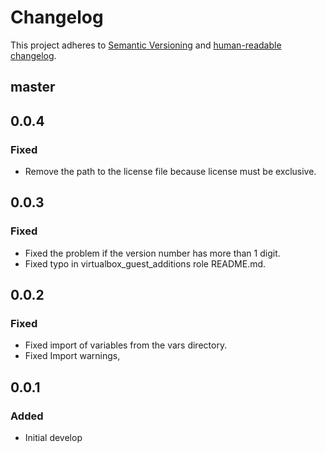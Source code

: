 # Changelog

This project adheres to [Semantic Versioning](https://semver.org/spec/v2.0.0.html)
and [human-readable changelog](https://keepachangelog.com/en/1.0.0/).

## master

## 0.0.4

### Fixed

- Remove the path to the license file because license must be exclusive.

## 0.0.3

### Fixed

- Fixed the problem if the version number has more than 1 digit.
- Fixed typo in virtualbox_guest_additions role README.md.

## 0.0.2

### Fixed

- Fixed import of variables from the vars directory.
- Fixed Import warnings,

## 0.0.1

### Added

- Initial develop
